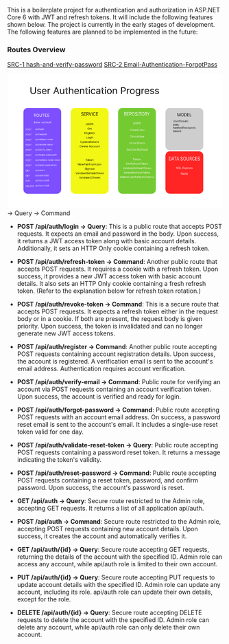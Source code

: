 This is a boilerplate project for authentication and authorization in ASP.NET Core 6 with JWT and refresh tokens. It will include the following features shown below. The project is currently in the early stages of development. The following features are planned to be implemented in the future:
### Routes Overview

[SRC-1 hash-and-verify-password](https://jasonwatmore.com/post/2022/01/16/net-6-hash-and-verify-passwords-with-bcrypt)
[SRC-2 Email-Authentication-ForgotPass](https://jasonwatmore.com/post/2022/02/26/net-6-boilerplate-api-tutorial-with-email-sign-up-verification-authentication-forgot-password)

![Source](img/Vector1.png "a title")
-> Query
-> Command
- **POST /api/auth/login -> Query**: This is a public route that accepts POST requests. It expects an email and password in the body. Upon success, it returns a JWT access token along with basic account details. Additionally, it sets an HTTP Only cookie containing a refresh token.

- **POST /api/auth/refresh-token -> Command**: Another public route that accepts POST requests. It requires a cookie with a refresh token. Upon success, it provides a new JWT access token with basic account details. It also sets an HTTP Only cookie containing a fresh refresh token. (Refer to the explanation below for refresh token rotation.)

- **POST /api/auth/revoke-token -> Command**: This is a secure route that accepts POST requests. It expects a refresh token either in the request body or in a cookie. If both are present, the request body is given priority. Upon success, the token is invalidated and can no longer generate new JWT access tokens.

- **POST /api/auth/register -> Command**: Another public route accepting POST requests containing account registration details. Upon success, the account is registered. A verification email is sent to the account's email address. Authentication requires account verification.

- **POST /api/auth/verify-email -> Command**: Public route for verifying an account via POST requests containing an account verification token. Upon success, the account is verified and ready for login.

- **POST /api/auth/forgot-password -> Command**: Public route accepting POST requests with an account email address. On success, a password reset email is sent to the account's email. It includes a single-use reset token valid for one day.

- **POST /api/auth/validate-reset-token -> Query**: Public route accepting POST requests containing a password reset token. It returns a message indicating the token's validity.

- **POST /api/auth/reset-password -> Command**: Public route accepting POST requests containing a reset token, password, and confirm password. Upon success, the account's password is reset.

- **GET /api/auth -> Query**: Secure route restricted to the Admin role, accepting GET requests. It returns a list of all application api/auth.

- **POST /api/auth -> Command**: Secure route restricted to the Admin role, accepting POST requests containing new account details. Upon success, it creates the account and automatically verifies it.

- **GET /api/auth/{id} -> Query**: Secure route accepting GET requests, returning the details of the account with the specified ID. Admin role can access any account, while api/auth role is limited to their own account.

- **PUT /api/auth/{id} -> Query**: Secure route accepting PUT requests to update account details with the specified ID. Admin role can update any account, including its role. api/auth role can update their own details, except for the role.

- **DELETE /api/auth/{id} -> Query**: Secure route accepting DELETE requests to delete the account with the specified ID. Admin role can delete any account, while api/auth role can only delete their own account.
